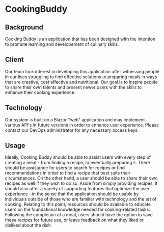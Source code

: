 # CookingBuddy
## Background
Cooking Buddy is an application that has been designed with the intention to promote learning and developement of culinary skills.
## Client
Our team took interest in developing this application after witnessing people in our lives struggling to find effective solutions to preparing meals in ways that are creative, cost effective and nutritional. Our goal is to inspire people to share their own talents and present newer users with the skills to enhance their cooking experience. 
## Technology
Our system is built on a Blazor "web" application and may implement various API's in future versions in order to enhance user experience. Please contact our DevOps administrator for any necessary access keys.
## Usage
Ideally, Cooking Buddy should be able to assist users with every step of creating a meal - from finding a recipe, to
eventually preparing it. There should be assistance for users to search for recipes or find recommendations in order
to find a recipe that best suits their circumstances. On the other hand, a user should be able to share their own
recipes as well if they wish to do so.
Aside from simply providing recipes, it should also offer a variety of supporting features that optimize the user
experience - in the sense that the application should be usable by individuals outside of those who are familiar with
technology and the art of cooking. Relating to this point, resources should be available to educate users on the
foundational knowledge needed for cooking-related tasks. Following the completion of a meal, users should have the
option to save these recipes for future use, or leave feedback on what they liked or disliked about the dish
